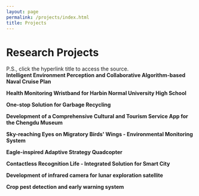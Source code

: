 ```yaml
---
layout: page
permalink: /projects/index.html
title: Projects
---
```


# Research Projects

P.S., click the hyperlink title to access the source.<br>**Intelligent Environment Perception and Collaborative Algorithm-based Naval Cruise Plan**

**Health Monitoring Wristband for Harbin Normal University High School**

**One-stop Solution for Garbage Recycling**

**Development of a Comprehensive Cultural and Tourism Service App for the Chengdu Museum**

**Sky-reaching Eyes on Migratory Birds' Wings - Environmental Monitoring System**

**Eagle-inspired Adaptive Strategy Quadcopter**

**Contactless Recognition Life - Integrated Solution for Smart City**

**Development of infrared camera for lunar exploration satellite**

**Crop pest detection  and early warning system**
